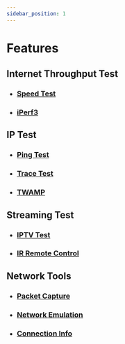 ```yaml
---
sidebar_position: 1
---
```


# Features

## Internet Throughput Test

- ### [Speed Test](InternetThroughputTest/SpeedTest)
- ### [iPerf3](InternetThroughputTest/iPerf3)

## IP Test

- ### [Ping Test](IPTest/PingTest)
- ### [Trace Test](IPTest/TraceTest)
- ### [TWAMP](IPTest/TWAMP)

## Streaming Test

- ### [IPTV Test](StreamingTest/IPTVTest)
- ### [IR Remote Control](StreamingTest/IRRemoteControl)


## Network Tools

- ### [Packet Capture](NetworkTools/PacketCapture)
- ### [Network Emulation](NetworkTools/NetworkEmulation)
- ### [Connection Info](NetworkTools/ConnectionInfo)

